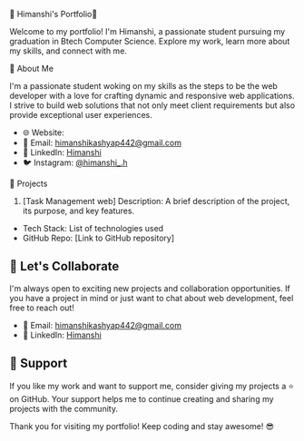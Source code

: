 🌟 Himanshi's Portfolio🌟

Welcome to my portfolio! I'm Himanshi, a passionate student pursuing my graduation in Btech Computer Science. 
Explore my work, learn more about my skills, and connect with me.

🚀 About Me

I'm a passionate student woking on my skills as the steps to be the web developer with a love for crafting dynamic and responsive web applications. 
I strive to build web solutions that not only meet client requirements but also provide exceptional user experiences.

- 🌐 Website: 
- 📧 Email: himanshikashyap442@gmail.com
- 💼 LinkedIn: [Himanshi](https://www.linkedin.com/in/442-himanshi/)
- 🐦 Instagram: [@himanshi_.h](https://www.instagram.com/himanshi_.h_/?hl=en)

 📂 Projects

 1. [Task Management web]
 Description: A brief description of the project, its purpose, and key features.

- Tech Stack: List of technologies used
- GitHub Repo: [Link to GitHub repository]

## 🌱 Let's Collaborate

I'm always open to exciting new projects and collaboration opportunities. If you have a project in mind or just want to chat about web development, feel free to reach out!

- 📧 Email: himanshikashyap442@gmail.com
- 💼 LinkedIn: [Himanshi](https://www.linkedin.com/in/442-himanshi/)

## 🙌 Support

If you like my work and want to support me, consider giving my projects a ⭐ on GitHub. Your support helps me to continue creating and sharing my projects with the community.

Thank you for visiting my portfolio!
Keep coding and stay awesome! 😎
